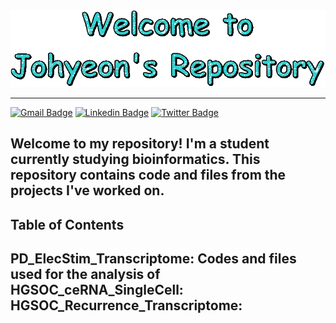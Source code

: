 <div align="center">
  <img src="./assets/images/text.gif" width="600"/>
</div>

---
[![Gmail Badge](https://img.shields.io/badge/Gmail-D14836?style=for-the-badge&logo=gmail&logoColor=white)](mailto:j.nam.981214@gmail.com) [![Linkedin Badge](https://img.shields.io/badge/LinkedIn-0077B5?style=for-the-badge&logo=linkedin&logoColor=white)](https://www.linkedin.com/in/johyeon-nam-225791295) [![Twitter Badge](https://img.shields.io/badge/X-000?style=for-the-badge&logo=x)](https://x.com/JN8076)

Welcome to my repository! I'm a student currently studying bioinformatics.
This repository contains code and files from the projects I've worked on.
---
## Table of Contents  
PD_ElecStim_Transcriptome: Codes and files used for the analysis of   
HGSOC_ceRNA_SingleCell:  
HGSOC_Recurrence_Transcriptome:  
---
<!--
**JohyeonNam/JohyeonNam** is a ✨ _special_ ✨ repository because its `README.md` (this file) appears on your GitHub profile.

Here are some ideas to get you started:

- 🔭 I’m currently working on ...
- 🌱 I’m currently learning ...
- 👯 I’m looking to collaborate on ...
- 🤔 I’m looking for help with ...
- 💬 Ask me about ...
- 📫 How to reach me: ...
- 😄 Pronouns: ...
- ⚡ Fun fact: ...
-->
